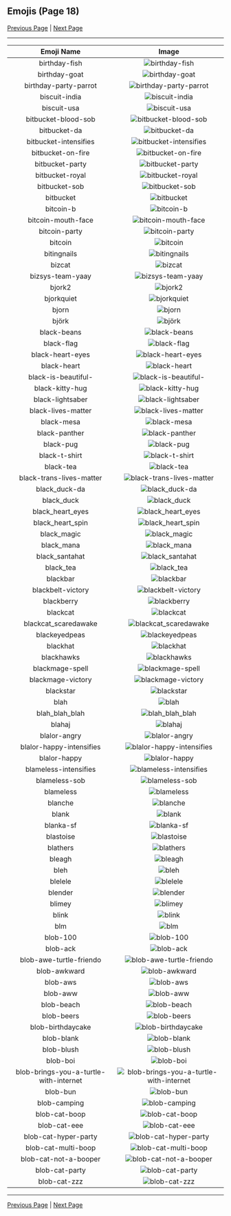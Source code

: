 
## Emojis (Page 18)

[Previous Page](/docs/hc/page-b-0017.md)
  | [Next Page](/docs/hc/page-b-0019.md)

<hr />

|Emoji Name|Image|
| :-: | :-: |
|birthday-fish| ![birthday-fish](/emojis/hc/birthday-fish.png)|
|birthday-goat| ![birthday-goat](/emojis/hc/birthday-goat.png)|
|birthday-party-parrot| ![birthday-party-parrot](/emojis/hc/birthday-party-parrot.gif)|
|biscuit-india| ![biscuit-india](/emojis/hc/biscuit-india.png)|
|biscuit-usa| ![biscuit-usa](/emojis/hc/biscuit-usa.png)|
|bitbucket-blood-sob| ![bitbucket-blood-sob](/emojis/hc/bitbucket-blood-sob.png)|
|bitbucket-da| ![bitbucket-da](/emojis/hc/bitbucket-da.png)|
|bitbucket-intensifies| ![bitbucket-intensifies](/emojis/hc/bitbucket-intensifies.gif)|
|bitbucket-on-fire| ![bitbucket-on-fire](/emojis/hc/bitbucket-on-fire.gif)|
|bitbucket-party| ![bitbucket-party](/emojis/hc/bitbucket-party.gif)|
|bitbucket-royal| ![bitbucket-royal](/emojis/hc/bitbucket-royal.png)|
|bitbucket-sob| ![bitbucket-sob](/emojis/hc/bitbucket-sob.png)|
|bitbucket| ![bitbucket](/emojis/hc/bitbucket.png)|
|bitcoin-b| ![bitcoin-b](/emojis/hc/bitcoin-b.png)|
|bitcoin-mouth-face| ![bitcoin-mouth-face](/emojis/hc/bitcoin-mouth-face.png)|
|bitcoin-party| ![bitcoin-party](/emojis/hc/bitcoin-party.gif)|
|bitcoin| ![bitcoin](/emojis/hc/bitcoin.jpg)|
|bitingnails| ![bitingnails](/emojis/hc/bitingnails.jpg)|
|bizcat| ![bizcat](/emojis/hc/bizcat.png)|
|bizsys-team-yaay| ![bizsys-team-yaay](/emojis/hc/bizsys-team-yaay.gif)|
|bjork2| ![bjork2](/emojis/hc/bjork2.png)|
|bjorkquiet| ![bjorkquiet](/emojis/hc/bjorkquiet.png)|
|bjorn| ![bjorn](/emojis/hc/bjorn.png)|
|björk| ![björk](/emojis/hc/björk.png)|
|black-beans| ![black-beans](/emojis/hc/black-beans.png)|
|black-flag| ![black-flag](/emojis/hc/black-flag.png)|
|black-heart-eyes| ![black-heart-eyes](/emojis/hc/black-heart-eyes.png)|
|black-heart| ![black-heart](/emojis/hc/black-heart.gif)|
|black-is-beautiful-| ![black-is-beautiful-](/emojis/hc/black-is-beautiful-.png)|
|black-kitty-hug| ![black-kitty-hug](/emojis/hc/black-kitty-hug.gif)|
|black-lightsaber| ![black-lightsaber](/emojis/hc/black-lightsaber.png)|
|black-lives-matter| ![black-lives-matter](/emojis/hc/black-lives-matter.png)|
|black-mesa| ![black-mesa](/emojis/hc/black-mesa.png)|
|black-panther| ![black-panther](/emojis/hc/black-panther.png)|
|black-pug| ![black-pug](/emojis/hc/black-pug.png)|
|black-t-shirt| ![black-t-shirt](/emojis/hc/black-t-shirt.png)|
|black-tea| ![black-tea](/emojis/hc/black-tea.png)|
|black-trans-lives-matter| ![black-trans-lives-matter](/emojis/hc/black-trans-lives-matter.png)|
|black_duck-da| ![black_duck-da](/emojis/hc/black_duck-da.png)|
|black_duck| ![black_duck](/emojis/hc/black_duck.jpg)|
|black_heart_eyes| ![black_heart_eyes](/emojis/hc/black_heart_eyes.png)|
|black_heart_spin| ![black_heart_spin](/emojis/hc/black_heart_spin.gif)|
|black_magic| ![black_magic](/emojis/hc/black_magic.png)|
|black_mana| ![black_mana](/emojis/hc/black_mana.png)|
|black_santahat| ![black_santahat](/emojis/hc/black_santahat.png)|
|black_tea| ![black_tea](/emojis/hc/black_tea.png)|
|blackbar| ![blackbar](/emojis/hc/blackbar.jpg)|
|blackbelt-victory| ![blackbelt-victory](/emojis/hc/blackbelt-victory.gif)|
|blackberry| ![blackberry](/emojis/hc/blackberry.png)|
|blackcat| ![blackcat](/emojis/hc/blackcat.jpg)|
|blackcat_scaredawake| ![blackcat_scaredawake](/emojis/hc/blackcat_scaredawake.gif)|
|blackeyedpeas| ![blackeyedpeas](/emojis/hc/blackeyedpeas.jpg)|
|blackhat| ![blackhat](/emojis/hc/blackhat.png)|
|blackhawks| ![blackhawks](/emojis/hc/blackhawks.png)|
|blackmage-spell| ![blackmage-spell](/emojis/hc/blackmage-spell.gif)|
|blackmage-victory| ![blackmage-victory](/emojis/hc/blackmage-victory.gif)|
|blackstar| ![blackstar](/emojis/hc/blackstar.png)|
|blah| ![blah](/emojis/hc/blah.png)|
|blah_blah_blah| ![blah_blah_blah](/emojis/hc/blah_blah_blah.gif)|
|blahaj| ![blahaj](/emojis/hc/blahaj.jpg)|
|blalor-angry| ![blalor-angry](/emojis/hc/blalor-angry.png)|
|blalor-happy-intensifies| ![blalor-happy-intensifies](/emojis/hc/blalor-happy-intensifies.gif)|
|blalor-happy| ![blalor-happy](/emojis/hc/blalor-happy.png)|
|blameless-intensifies| ![blameless-intensifies](/emojis/hc/blameless-intensifies.gif)|
|blameless-sob| ![blameless-sob](/emojis/hc/blameless-sob.png)|
|blameless| ![blameless](/emojis/hc/blameless.png)|
|blanche| ![blanche](/emojis/hc/blanche.jpg)|
|blank| ![blank](/emojis/hc/blank.gif)|
|blanka-sf| ![blanka-sf](/emojis/hc/blanka-sf.jpg)|
|blastoise| ![blastoise](/emojis/hc/blastoise.jpg)|
|blathers| ![blathers](/emojis/hc/blathers.png)|
|bleagh| ![bleagh](/emojis/hc/bleagh.png)|
|bleh| ![bleh](/emojis/hc/bleh.png)|
|blelele| ![blelele](/emojis/hc/blelele.gif)|
|blender| ![blender](/emojis/hc/blender.gif)|
|blimey| ![blimey](/emojis/hc/blimey.png)|
|blink| ![blink](/emojis/hc/blink.gif)|
|blm| ![blm](/emojis/hc/blm.png)|
|blob-100| ![blob-100](/emojis/hc/blob-100.gif)|
|blob-ack| ![blob-ack](/emojis/hc/blob-ack.png)|
|blob-awe-turtle-friendo| ![blob-awe-turtle-friendo](/emojis/hc/blob-awe-turtle-friendo.png)|
|blob-awkward| ![blob-awkward](/emojis/hc/blob-awkward.png)|
|blob-aws| ![blob-aws](/emojis/hc/blob-aws.png)|
|blob-aww| ![blob-aww](/emojis/hc/blob-aww.gif)|
|blob-beach| ![blob-beach](/emojis/hc/blob-beach.png)|
|blob-beers| ![blob-beers](/emojis/hc/blob-beers.gif)|
|blob-birthdaycake| ![blob-birthdaycake](/emojis/hc/blob-birthdaycake.gif)|
|blob-blank| ![blob-blank](/emojis/hc/blob-blank.png)|
|blob-blush| ![blob-blush](/emojis/hc/blob-blush.png)|
|blob-boi| ![blob-boi](/emojis/hc/blob-boi.png)|
|blob-brings-you-a-turtle-with-internet| ![blob-brings-you-a-turtle-with-internet](/emojis/hc/blob-brings-you-a-turtle-with-internet.png)|
|blob-bun| ![blob-bun](/emojis/hc/blob-bun.png)|
|blob-camping| ![blob-camping](/emojis/hc/blob-camping.png)|
|blob-cat-boop| ![blob-cat-boop](/emojis/hc/blob-cat-boop.png)|
|blob-cat-eee| ![blob-cat-eee](/emojis/hc/blob-cat-eee.gif)|
|blob-cat-hyper-party| ![blob-cat-hyper-party](/emojis/hc/blob-cat-hyper-party.gif)|
|blob-cat-multi-boop| ![blob-cat-multi-boop](/emojis/hc/blob-cat-multi-boop.png)|
|blob-cat-not-a-booper| ![blob-cat-not-a-booper](/emojis/hc/blob-cat-not-a-booper.png)|
|blob-cat-party| ![blob-cat-party](/emojis/hc/blob-cat-party.gif)|
|blob-cat-zzz| ![blob-cat-zzz](/emojis/hc/blob-cat-zzz.gif)|

<hr/>

[Previous Page](/docs/hc/page-b-0017.md)
  | [Next Page](/docs/hc/page-b-0019.md)